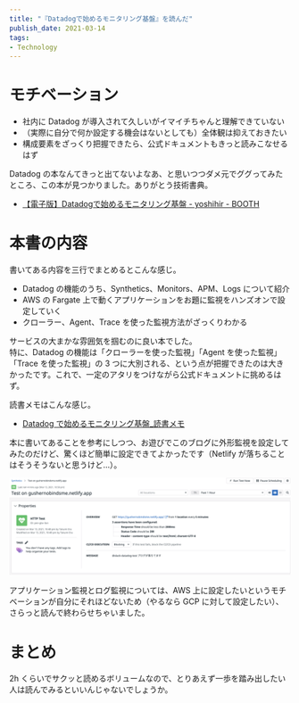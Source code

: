 ```yaml
---
title: "『Datadogで始めるモニタリング基盤』を読んだ"
publish_date: 2021-03-14
tags:
- Technology
---
```


# モチベーション

- 社内に Datadog が導入されて久しいがイマイチちゃんと理解できていない
- （実際に自分で何か設定する機会はないとしても）全体観は抑えておきたい
- 構成要素をざっくり把握できたら、公式ドキュメントもきっと読みこなせるはず

Datadog の本なんてきっと出てないよなあ、と思いつつダメ元でググってみたところ、この本が見つかりました。ありがとう技術書典。

- [【電子版】Datadogで始めるモニタリング基盤 - yoshihir - BOOTH](https://booth.pm/ja/items/1570482)

# 本書の内容

書いてある内容を三行でまとめるとこんな感じ。

- Datadog の機能のうち、Synthetics、Monitors、APM、Logs について紹介
- AWS の Fargate 上で動くアプリケーションをお題に監視をハンズオンで設定していく
- クローラー、Agent、Trace を使った監視方法がざっくりわかる

サービスの大まかな雰囲気を掴むのに良い本でした。\
特に、Datadog の機能は「クローラーを使った監視」「Agent を使った監視」「Trace を使った監視」の 3
つに大別される、という点が把握できたのは大きかったです。これで、一定のアタリをつけながら公式ドキュメントに挑めるはず。

読書メモはこんな感じ。

- [Datadog で始めるモニタリング基盤_読書メモ](https://gist.github.com/gushernobindsme/0da5a3deb492d02136c0e7e58d041bc2)

本に書いてあることを参考にしつつ、お遊びでこのブログに外形監視を設定してみたのだけど、驚くほど簡単に設定できてよかったです（Netlify
が落ちることはそうそうないと思うけど…）。

![](../../../assets/1615651239-1.png)

アプリケーション監視とログ監視については、AWS 上に設定したいというモチベーションが自分にそれほどないため（やるなら GCP
に対して設定したい）、さらっと読んで終わらせちゃいました。

# まとめ

2h くらいでサクッと読めるボリュームなので、とりあえず一歩を踏み出したい人は読んでみるといいんじゃないでしょうか。
